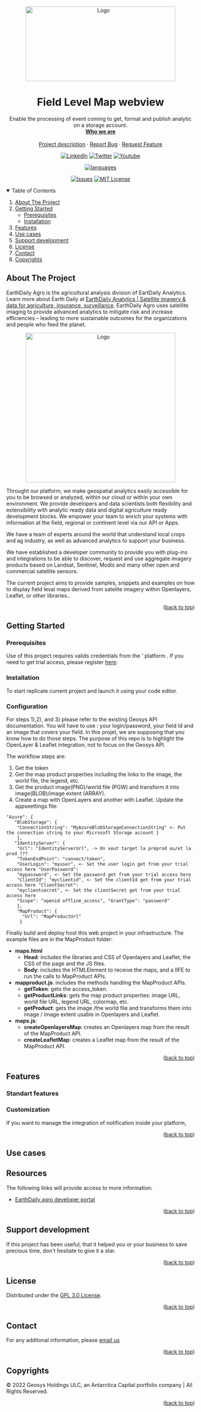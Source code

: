 <div id="top"></div>
<!-- PROJECT SHIELDS -->
<!--
*** See the bottom of this document for the declaration of the reference variables
*** https://www.markdownguide.org/basic-syntax/#reference-style-links
-->


<!-- PROJECT LOGO -->
<br />
<p align="center">
  <a href=https://github.com/GEOSYS>
    <img src=https://earthdailyagro.com/wp-content/uploads/2022/01/Logo.svg alt="Logo" width="400" height="200">
  </a>

  <h1 align="center">Field Level Map webview</h3>

  <p align="center">
    Enable the processing of event coming <geosys/> to get, format and publish analytic on a storage account.
    <br />
    <a href=https://earthdailyagro.com/><strong>Who we are</strong></a>
    <br />
    <br />
    <a href=https://github.com/GEOSYS/AnalyticStreamFormater>Project description</a>
    ·
    <a href=https://github.com/GEOSYS/AnalyticStreamFormater/issues>Report Bug</a>
    ·
    <a href=https://github.com/GEOSYS/AnalyticStreamFormater/issues>Request Feature</a>
  </p>
</p>

<div align="center">
  
[![LinkedIn][linkedin-shield]][linkedin-url]
[![Twitter][twitter-shield]][twitter-url]
[![Youtube][youtube-shield]][youtube-url]
<!--[![languages][language-python-shiedl]][]-->
[![languages][NETcore-shield]][NETcore-url]
<!--[![CITest][CITest-shield]][CITest-url]-->
[![Issues][issues-shield]][issues-url]
[![MIT License][license-shield]][license-url]
  
</div>

<!--[![Stargazers][GitStars-shield]][GitStars-url]-->
<!--[![Forks][forks-shield]][forks-url]-->
<!--[![Stargazers][stars-shield]][stars-url]-->

<!-- TABLE OF CONTENTS -->
<details open>
  <summary>Table of Contents</summary>
  <ol>
    <li>
      <a href="#about-the-project">About The Project</a>
    </li>
    <li>
      <a href="#getting-started">Getting Started</a>
      <ul>
        <li><a href="#prerequisites">Prerequisites</a></li>
        <li><a href="#installation">Installation</a></li>
      </ul>
    </li>
    <li><a href="#features">Features</a></li>
    <li><a href="#use-cases">Use cases</a></li>
    <li><a href="#support-development">Support development</a></li>
    <li><a href="#license">License</a></li>
    <li><a href="#contact">Contact</a></li>
    <li><a href="#copyrights">Copyrights</a></li>
  </ol>
</details>

<!-- ABOUT THE PROJECT -->
## About The Project

EarthDaily Agro is the agricultural analysis division of EartDaily Analytics. Learn more about Earth Daily at [EarthDaily Analytics | Satellite imagery & data for agriculture, insurance, surveillance](https://earthdaily.com/).  EarthDaily Agro uses satellite imaging to provide advanced analytics to mitigate risk and increase efficiencies – leading to more sustainable outcomes for the organizations and people who feed the planet.
<p align="center">
  <a href=https://earthdailyagro.com/geosys/>
    <img src=https://earthdailyagro.com/wp-content/uploads/2022/01/new-logo.png alt="Logo" width="400">
  </a>
</p>

Throught our <geosys/> platform, we make geospatial analytics easily accessible for you to be browsed or analyzed, within our cloud or within your own environment. We provide developers and data scientists both flexibility and extensibility with analytic ready data and digital agriculture ready development blocks. We empower your team to enrich your systems with information at the field, regional or continent level via our API or Apps.

We have a team of experts around the world that understand local crops and ag industry, as well as advanced analytics to support your business.

We have established a developer community to provide you with plug-ins and integrations to be able to discover, request and use aggregate imagery products based on Landsat, Sentinel, Modis and many other open and commercial satellite sensors.

The current project aims to provide samples, snippets and examples on how to display field leval maps derived from satelite imagery within Openlayers, Leaflet, or other libraries..

<p align="right">(<a href="#top">back to top</a>)</p>


<!-- GETTING STARTED -->
## Getting Started

### Prerequisites

Use of this project requires valids credentials from the '<geosys/> platform . If you need to get trial access, please register [here](https://earthdailyagro.com/geosys-api/#get-started).

### Installation
To start replicate current project and launch it using your code editor.

### Configuration

For steps 1),2), and 3) please refer to the existing Geosys API documentation.
You will have to use : your login/password, your field Id and an image that covers your field. In this projet, we are supposing that you know how to do those steps.
The purpose of this repo is to highlight the OpenLayer & Leaflet integration, not to focus on the Geosys API.

The workflow steps are:
1) Get the token
2) Get the map product properties including the links to the image, the world file, the legend, etc.
3) Get the product image(PNG)/world file (PGW) and transform it into image(BLOB)/image extent (ARRAY).
4) Create a map with OpenLayers and another with Leaflet.
Update the appseettings file: 

```
"Azure": { 
   "BlobStorage": {
    "ConnectionString": "MyAzureBlobStorageConnectionString" <- Put the connection string to your Microsoft Storage account }
    }, 
   "IdentityServer": { 
    "Url": "IdentityServerUrl", -> On veut target la préprod ou/et la prod ??? 
    "TokenEndPoint": "connect/token", 
    "UserLogin": "myuser", <- Set the user login get from your trial access here "UserPassword": 
    "mypassword", <- Set the password get from your trial access here 
    "ClientId": "myclientid", <- Set the clientId get from your trial access here "ClientSecret": 
    "myclientsecret", <- Set the clientSecret get from your trial access here 
    "Scope": "openid offline_access", "GrantType": "password" 
    }, 
    "MapProduct": { 
      "Url": "MapProductUrl"
     }
```
Finally build and deploy host this web project in your infrastructure.
The example files are in the MapProduct folder:
* **maps.html**
    * **Head**: includes the libraries and CSS of Openlayers and Leaflet, the CSS of the page and the JS files.
    * **Body**: includes the HTMLElement to receive the maps, and a IIFE to run the calls to MapProduct APIs.
* **mapproduct.js**: includes the methods handling the MapProduct APIs.
    * **getToken**: gets the access_token.
    * **getProductLinks**: gets the map product properties: image URL, world file URL, legend URL, colormap, etc.
    * **getProduct**: gets the image /the world file and transforms them into image / image extent usable in Openlayers and Leaflet.
* **maps.js**:
    * **createOpenlayersMap**: creates an Openlayers map from the result of the MapProduct API.
    * **createLeafletMap**: creates a Leaflet map from the result of the MapProduct API.

<p align="right">(<a href="#top">back to top</a>)</p>
   
<!-- FEATURES -->
## Features

### Standart features 



  
### Customization
If you want to manage the integration of notification inside your platform, 

<p align="right">(<a href="#top">back to top</a>)</p>

<!-- USAGE EXAMPLES -->
## Use cases



<!-- RESOURCES -->
## Resources 
The following links will provide access to more information:
- [EarthDaily agro developer portal  ](https://developer.geosys.com/)


<p align="right">(<a href="#top">back to top</a>)</p>

<!-- CONTRIBUTING -->
## Support development

If this project has been useful, that it helped you or your business to save precious time, don't hesitate to give it a star.

<p align="right">(<a href="#top">back to top</a>)</p>

<!-- LICENSE -->
## License

Distributed under the [GPL 3.0 License](https://www.gnu.org/licenses/gpl-3.0.en.html). 

<p align="right">(<a href="#top">back to top</a>)</p>

<!-- CONTACT -->
## Contact

For any additonal information, please <a href="mailto: sales@earthdailyagro.com">email us</a>

<p align="right">(<a href="#top">back to top</a>)</p>

<!-- COPYRIGHT -->
## Copyrights

© 2022 Geosys Holdings ULC, an Antarctica Capital portfolio company | All Rights Reserved.

<p align="right">(<a href="#top">back to top</a>)</p>

<!-- MARKDOWN LINKS & IMAGES -->
<!-- https://www.markdownguide.org/basic-syntax/#reference-style-links -->
<!-- List of available shields https://shields.io/category/license -->
<!-- List of available shields https://simpleicons.org/ -->
[contributors-shield]: https://img.shields.io/github/contributors/github_username/repo.svg?style=social
[NETcore-shield]: https://img.shields.io/badge/.NET%20Core-6.0-green
[NETcore-url]: https://github.com/dotnet/core
[contributors-url]: https://github.com/github_username/repo/graphs/contributors
[forks-shield]: https://img.shields.io/github/forks/github_username/repo.svg?style=plastic&logo=appveyor
[forks-url]: https://github.com/github_username/repo/network/members
[stars-shield]: https://img.shields.io/github/stars/qgis-plugin/repo.svg?style=plastic&logo=appveyor
[stars-url]: https://github.com/github_username/repo/stargazers
[issues-shield]: https://img.shields.io/github/issues/GEOSYS/qgis-plugin/repo.svg?style=social
[issues-url]: https://github.com/github_username/repo/issues
[license-shield]: https://img.shields.io/github/license/GEOSYS/qgis-plugin
[license-url]: https://www.gnu.org/licenses/gpl-3.0.en.html
[linkedin-shield]: https://img.shields.io/badge/-LinkedIn-black.svg?style=social&logo=linkedin
[linkedin-url]: https://www.linkedin.com/company/earthdailyagro/mycompany/
[twitter-shield]: https://img.shields.io/twitter/follow/EarthDailyAgro?style=social
[twitter-url]: https://img.shields.io/twitter/follow/EarthDailyAgro?style=social
[youtube-shield]: https://img.shields.io/youtube/channel/views/UCy4X-hM2xRK3oyC_xYKSG_g?style=social
[youtube-url]: https://img.shields.io/youtube/channel/views/UCy4X-hM2xRK3oyC_xYKSG_g?style=social
[language-python-shiedl]: https://img.shields.io/badge/python-3.7-green?logo=python
[language-python-url]: https://pypi.org/ 
[GitStars-shield]: https://img.shields.io/github/stars/GEOSYS?style=social
[GitStars-url]: https://img.shields.io/github/stars/GEOSYS?style=social
[CITest-shield]: https://img.shields.io/github/workflow/status/GEOSYS/qgis-plugin/Continous%20Integration
[CITest-url]: https://img.shields.io/github/workflow/status/GEOSYS/qgis-plugin/Continous%20Integration





